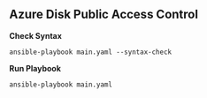 ## Azure Disk Public Access Control

**Check Syntax**
```
ansible-playbook main.yaml --syntax-check
```
**Run Playbook**
```
ansible-playbook main.yaml
```
